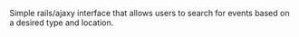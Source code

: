 Simple rails/ajaxy interface that allows users to search for events based on a desired type and location.
